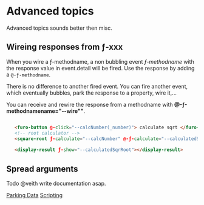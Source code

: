 # Advanced topics
Advanced topics sounds better then misc.    


## Wireing responses from ƒ-xxx
When you wire a ƒ-methodname, a non bubbling event *ƒ-methodname* with the response value in event.detail will be fired. 
Use the response by adding a `@-ƒ-methodname`. 

There is no difference to another fired event. You can fire another event, which eventually bubbles, park the response to a property, wire it,...   
  
You can receive and rewire the response from a methodname with **@-ƒ-methodnamename="--wire""**. 
```html

   <furo-button @-click="--calcNumber(_number)"> calculate sqrt </furo-button>
   <!-- root calculator -->    
   <square-root ƒ-calculate="--calcNumber" @-ƒ-calculate="--calculatedSqrRoot"></square-root>
   
   <display-result ƒ-show="--calculatedSqrRoot"></display-result>
```


## Spread arguments
Todo @veith write documentation asap.




<furo-horizontal-flex>
<a href="../fbp-data/">Parking Data</a>
<furo-empty-spacer></furo-empty-spacer>
<a href="../fbp-scripting/">Scripting</a>
</furo-horizontal-flex>
